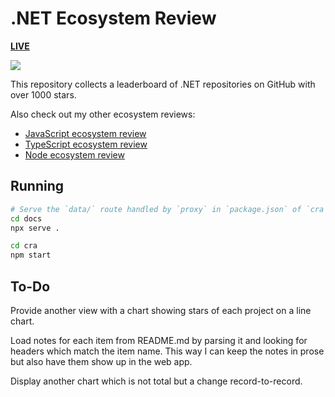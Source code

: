 # .NET Ecosystem Review

[**LIVE**](https://tomashubelbauer.github.io/net-ecosystem-review)

![](https://github.com/tomashubelbauer/net-ecosystem-review/workflows/.github/workflows/main.yml/badge.svg)

This repository collects a leaderboard of .NET repositories on GitHub with over
1000 stars.

Also check out my other ecosystem reviews:

- [JavaScript ecosystem review](https://github.com/TomasHubelbauer/js-ecosystem-review)
- [TypeScript ecosystem review](https://github.com/TomasHubelbauer/ts-ecosystem-review)
- [Node ecosystem review](https://github.com/TomasHubelbauer/npm-ecosystem-review)

## Running

```sh
# Serve the `data/` route handled by `proxy` in `package.json` of `cra`
cd docs
npx serve .
```

```sh
cd cra
npm start
```

## To-Do

Provide another view with a chart showing stars of each project on a line chart.

Load notes for each item from README.md by parsing it and looking for headers
which match the item name. This way I can keep the notes in prose but also have
them show up in the web app.

Display another chart which is not total but a change record-to-record.
